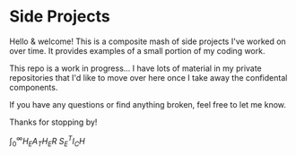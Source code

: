 # Side Projects

Hello & welcome!  This is a composite mash of side projects I've worked on over time.  It provides examples of a small portion of my coding work.

This repo is a work in progress...  I have lots of material in my private repositories that I'd like to move over here once I take away the confidental components.

If you have any questions or find anything broken, feel free to let me know.

Thanks for stopping by!

$\int^\infty_0 H _E A _T H _E R$  $S ^T  _E I _C H$
